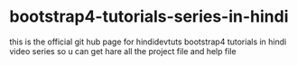 # bootstrap4-tutorials-series-in-hindi
this is the official git hub page for hindidevtuts bootstrap4 tutorials in hindi video series so u can get hare all the project file and help file 
